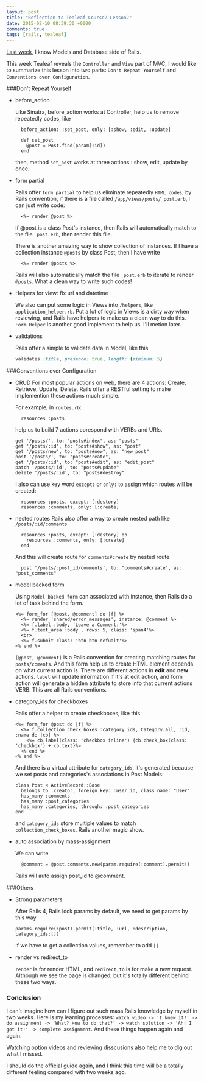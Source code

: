 ```yaml
---
layout: post
title: "Reflection to Tealeaf Course2 Lesson2"
date: 2015-02-10 08:39:30 +0000
comments: true
tags: [rails, tealeaf]
---
```


[Last week](http://www.tomohung.com/blog/2015/02/02/reflection-to-tealeaf-course-2-lesson-1/), I know Models and Database side of Rails.

This week Tealeaf reveals the `Controller` and `View` part of MVC, I would like to summarize this lesson into two parts: `Don't Repeat Yourself` and `Conventions over Configuration`.

<!--more-->

###Don't Repeat Yourself

- before_action

  Like Sinatra, before_action works at Controller, help us to remove repeatedly codes, like
  
  ```
    before_action: :set_post, only: [:show, :edit, :update]
  ```

  ```
    def set_post
      @post = Post.find(param[:id])
    end
  ```

  then, method `set_post` works at three actions : show, edit, update by once.

- form partial

  Rails offer `form partial` to help us eliminate repeatedly `HTML codes`, by Rails convention, if there is a file called `/app/views/posts/_post.erb`, I can just write code:


  ```
    <%= render @post %>
  ```

  if @post is a class Post's instance, then Rails will automatically match to the file `_post.erb`, then render this file.

  There is another amazing way to show collection of instances. If I have a collection instance `@posts` by class Post, then I have write
  
  ```
    <%= render @posts %>
  ```
  
  Rails will also automatically match the file `_post.erb` to iterate to render `@posts`. What a clean way to write such codes!

- Helpers for view: fix url and datetime

  We also can put some logic in Views into `/helpers`, like `application_helper.rb`. Put a lot of logic in Views is a dirty way when reviewing, and Rails have helpers to make us a clean way to do this. `Form Helper` is another good implement to help us. I'll metion later.

- validations

  Rails offer a simple to validate data in Model, like this

  ```ruby post.rb
  validates :title, presence: true, length: {minimum: 5}
  ```

###Conventions over Configuration

- CRUD
  For most popular actions on web, there are 4 actions: Create, Retrieve, Update, Delete.
  Rails offer a RESTful setting to make implemention these actions much simple.

  For example, in `routes.rb`:

  ```
    resources :posts
  ```

  help us to build 7 actions corespond with VERBs and URIs.

  ```
  get '/posts/', to: "posts#index", as: "posts"
  get '/posts/:id', to: "posts#show", as: "post"
  get '/posts/new', to: "posts#new", as: "new_post"
  post '/posts/', to: "posts#create",
  get '/posts/:id', to: "posts#edit", as: "edit_post"
  patch '/posts/:id', to: "posts#update"
  delete '/posts/:id', to: "posts#destroy"
  ```

  I also can use key word `except:` or `only:` to assign which routes will be created:
  
  ```
    resources :posts, except: [:destory]
    resources :comments, only: [:create]
  ```

- nested routes
  Rails also offer a way to create nested path like `/posts/:id/comments`
  
  ```
    resources :posts, except: [:destory] do
      resources :comments, only: [:create]
    end

  ```
  
  And this will create route for `comments#create` by nested route
  
  ```
    post '/posts/:post_id/comments', to: "comments#create", as: "post_comments"
  ```

- model backed form
  
  Using `Model backed form` can associated with instance, then Rails do a lot of task behind the form.

  ```
  <%= form_for [@post, @comment] do |f| %>  
    <%= render 'shared/error_messages', instance: @comment %>
    <%= f.label :body, 'Leave a Comment:'%>
    <%= f.text_area :body , rows: 5, class: 'span4'%>
    <br>
    <%= f.submit class: 'btn btn-defualt'%>
  <% end %>
  ```
  
  `[@post, @comment]` is a Rails convention for creating matching routes for `posts/coments`. And this form help us to create HTML element depends on what current action is. There are different actions in **edit** and **new** actions. `label` will update information if it's at edit action, and form action will generate a hidden attribute to store info that current actions VERB. This are all Rails conventions.

- category_ids for checkboxes
  
  Rails offer a helper to create checkboxes, like this

  ```
  <%= form_for @post do |f| %>
    <%= f.collection_check_boxes :category_ids, Category.all, :id, :name do |cb| %>
      <%= cb.label(class: 'checkbox inline') {cb.check_box(class: 'checkbox') + cb.text}%>
    <% end %>
  <% end %>
  ```
  
  And there is a virtual attribute for `category_ids`, it's generated because we set posts and categories's associations in Post Models:

  ```
  class Post < ActiveRecord::Base
    belongs_to :creator, foreign_key: :user_id, class_name: "User"
    has_many :comments
    has_many :post_categories
    has_many :categories, through: :post_categories
  end
  ```
  
  and `category_ids` store multiple values to match `collection_check_boxes`. Rails another magic show.

- auto association by mass-assignment
  
  We can write

  ```
    @comment = @post.comments.new(param.require(:comment).permit!)
  ```
  Rails will auto assign post_id to @comment.

###Others

- Strong parameters
  
  After Rails 4, Rails lock params by default, we need to get params by this way
  
  ```
  params.require(:post).permit(:title, :url, :description, category_ids:[])

  ```
  
  If we have to get a collection values, remember to add `[]`

- render vs redirect_to

  `render` is for render HTML, and `redirect_to` is for make a new request. Although we see the page is changed, but it's totally different behind these two ways.

### Conclusion

  I can't imagine how can I figure out such mass Rails knowledge by myself in two weeks. Here is my learning processes: `watch video -> 'I knew it!' -> do assignment -> 'What? How to do that?' -> watch solution -> 'Ah! I got it!' -> complete assignment`. And these things happen again and again.

  Watching option videos and reviewing disscusions also help me to dig out what I missed. 

  I should do the official guide again, and I think this time will be a totally different feeling compared with two weeks ago.
